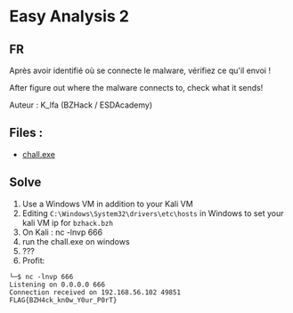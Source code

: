 # Easy Analysis 2

## FR

Après avoir identifié où se connecte le malware, vérifiez ce qu'il envoi !

After figure out where the malware connects to, check what it sends!

Auteur : K_lfa (BZHack / ESDAcademy)

## Files : 
 - [chall.exe](./chall.exe)

## Solve

1. Use a Windows VM in addition to your Kali VM
2. Editing `C:\Windows\System32\drivers\etc\hosts` in Windows to set your kali VM ip for `bzhack.bzh`
3. On Kali : nc -lnvp 666
4. run the chall.exe on windows
5. ???
6. Profit:
```
└─$ nc -lnvp 666                          
Listening on 0.0.0.0 666
Connection received on 192.168.56.102 49851
FLAG{BZH4ck_kn0w_Y0ur_P0rT}
```
